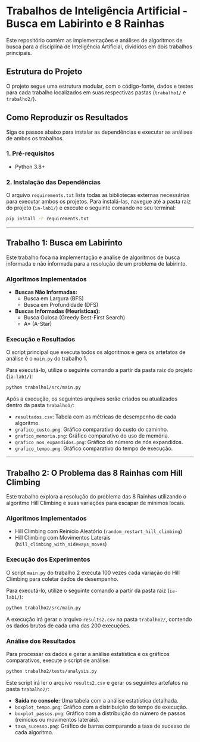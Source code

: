 
# Trabalhos de Inteligência Artificial - Busca em Labirinto e 8 Rainhas

Este repositório contém as implementações e análises de algoritmos de busca para a disciplina de Inteligência Artificial, divididos em dois trabalhos principais.

## Estrutura do Projeto

O projeto segue uma estrutura modular, com o código-fonte, dados e testes para cada trabalho localizados em suas respectivas pastas (`trabalho1/` e `trabalho2/`).

## Como Reproduzir os Resultados

Siga os passos abaixo para instalar as dependências e executar as análises de ambos os trabalhos.

### 1. Pré-requisitos

* Python 3.8+

### 2. Instalação das Dependências

O arquivo `requirements.txt` lista todas as bibliotecas externas necessárias para executar ambos os projetos. Para instalá-las, navegue até a pasta raiz do projeto (`ia-lab1/`) e execute o seguinte comando no seu terminal:

```bash
pip install -r requirements.txt
````

-----

## Trabalho 1: Busca em Labirinto

Este trabalho foca na implementação e análise de algoritmos de busca informada e não informada para a resolução de um problema de labirinto.

### Algoritmos Implementados

  * **Buscas Não Informadas:**
      * Busca em Largura (BFS)
      * Busca em Profundidade (DFS)
  * **Buscas Informadas (Heurísticas):**
      * Busca Gulosa (Greedy Best-First Search)
      * A\* (A-Star)

### Execução e Resultados

O script principal que executa todos os algoritmos e gera os artefatos de análise é o `main.py` do trabalho 1.

Para executá-lo, utilize o seguinte comando a partir da pasta raiz do projeto (`ia-lab1/`):

```bash
python trabalho1/src/main.py
```

Após a execução, os seguintes arquivos serão criados ou atualizados dentro da pasta `trabalho1/`:

  * `resultados.csv`: Tabela com as métricas de desempenho de cada algoritmo.
  * `grafico_custo.png`: Gráfico comparativo do custo do caminho.
  * `grafico_memoria.png`: Gráfico comparativo do uso de memória.
  * `grafico_nos_expandidos.png`: Gráfico do número de nós expandidos.
  * `grafico_tempo.png`: Gráfico comparativo do tempo de execução.

-----

## Trabalho 2: O Problema das 8 Rainhas com Hill Climbing

Este trabalho explora a resolução do problema das 8 Rainhas utilizando o algoritmo Hill Climbing e suas variações para escapar de mínimos locais.

### Algoritmos Implementados

  * Hill Climbing com Reinício Aleatório (`random_restart_hill_climbing`)
  * Hill Climbing com Movimentos Laterais (`hill_climbing_with_sideways_moves`)

### Execução dos Experimentos

O script `main.py` do trabalho 2 executa 100 vezes cada variação do Hill Climbing para coletar dados de desempenho.

Para executá-lo, utilize o seguinte comando a partir da pasta raiz (`ia-lab1/`):

```bash
python trabalho2/src/main.py
```

A execução irá gerar o arquivo `results2.csv` na pasta `trabalho2/`, contendo os dados brutos de cada uma das 200 execuções.

### Análise dos Resultados

Para processar os dados e gerar a análise estatística e os gráficos comparativos, execute o script de análise:

```bash
python trabalho2/tests/analysis.py
```

Este script irá ler o arquivo `results2.csv` e gerar os seguintes artefatos na pasta `trabalho2/`:

  * **Saída no console:** Uma tabela com a análise estatística detalhada.
  * `boxplot_tempo.png`: Gráfico com a distribuição do tempo de execução.
  * `boxplot_passos.png`: Gráfico com a distribuição do número de passos (reinícios ou movimentos laterais).
  * `taxa_sucesso.png`: Gráfico de barras comparando a taxa de sucesso de cada algoritmo.



